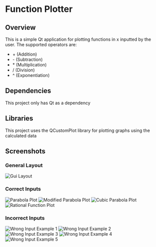 # Function Plotter
## Overview
This is a simple Qt application for plotting functions in x inputted by the user. The supported operators are:

- \+ (Addition)
- \- (Subtraction)
- \* (Multiplication)
- / (Division)
- ^ (Exponentiation)
## Dependencies
This project only has Qt as a dependency
## Libraries
This project uses the QCustomPlot library for plotting graphs using the calculated data
## Screenshots
### General Layout
![Gui Layout](img/gui-layout.png)
### Correct Inputs
![Parabola Plot](img/parabola.png)
![Modified Parabola Plot](img/modified-parabola.png)
![Cubic Parabola Plot](img/cubic-parabola.png)
![Rational Function Plot](img/rational-function.png)
### Incorrect Inputs
![Wrong Input Example 1](img/wrong-input-1.png)
![Wrong Input Example 2](img/wrong-input-2.png)
![Wrong Input Example 3](img/wrong-input-3.png)
![Wrong Input Example 4](img/wrong-input-4.png)
![Wrong Input Example 5](img/wrong-input-5.png)